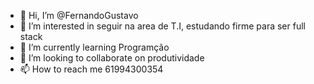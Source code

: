 - 👋 Hi, I’m @FernandoGustavo
- 👀 I’m interested in seguir na area de T.I, estudando firme para ser full stack
- 🌱 I’m currently learning  Programção
- 💞️ I’m looking to collaborate on produtividade
- 📫 How to reach me  61994300354

<!---
FernandoGustavo/FernandoGustavo is a ✨ special ✨ repository because its `README.md` (this file) appears on your GitHub profile.
You can click the Preview link to take a look at your changes.
--->
